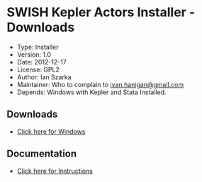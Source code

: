 SWISH Kepler Actors Installer - Downloads
========================================================

* Type:   Installer
* Version: 	1.0
* Date: 	2012-12-17
* License: 	GPL2
* Author: Ian Szarka
* Maintainer: Who to complain to <ivan.hanigan@gmail.com>
* Depends: Windows with Kepler and Stata Installed.

## Downloads
* [Click here for Windows](/tools/swishkepleractorsinstaller/SWISHKeplerActorsInstallerAugust2013.zip)

## Documentation
* [Click here for Instructions](/tools/swishkepleractorsinstaller/swishkepleractorsinstaller-details.html)